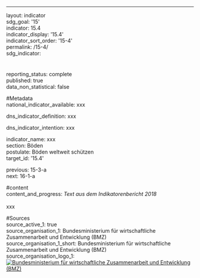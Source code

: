 ---

layout: indicator    
sdg_goal: '15'    
indicator: 15.4    
indicator_display: '15.4'    
indicator_sort_order: '15-4'    
permalink: /15-4/    
sdg_indicator:     

#    
reporting_status: complete    
published: true    
data_non_statistical: false    


#Metadata    
national_indicator_available: xxx    
    
dns_indicator_definition: xxx    
    
dns_indicator_intention: xxx    
    
indicator_name: xxx    
section: Böden    
postulate: Böden weltweit schützen    
target_id: '15.4'    
    
previous: 15-3-a    
next: 16-1-a    
    
#content    
content_and_progress: <i> Text aus dem Indikatorenbericht 2018</i><br><br>xxx    
    
#Sources    
source_active_1: true                
source_organisation_1: Bundesministerium für wirtschaftliche Zusammenarbeit und Entwicklung (BMZ)                
source_organisation_1_short: Bundesministerium für wirtschaftliche Zusammenarbeit und Entwicklung (BMZ)                
source_organisation_logo_1: <a href="https://www.bmz.de/de/index.html"><img src="https://g205sdgs.github.io/sdg-indicators/public/logos/bmz.png" alt=" Bundesministerium für wirtschaftliche Zusammenarbeit und Entwicklung (BMZ)" title="Klicken Sie hier um zu der Homepage der Organisation zu gelangen" /></a>                
